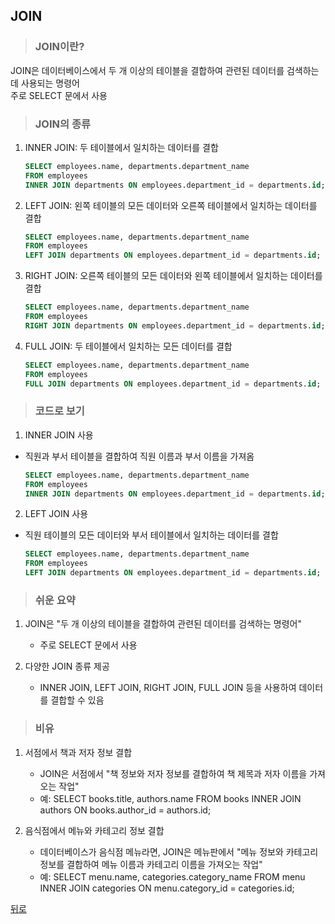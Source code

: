 ## JOIN
> ### JOIN이란?
JOIN은 데이터베이스에서 두 개 이상의 테이블을 결합하여 관련된 데이터를 검색하는 데 사용되는 명령어</br>
주로 SELECT 문에서 사용

> ### JOIN의 종류
1. INNER JOIN: 두 테이블에서 일치하는 데이터를 결합
    ```sql
    SELECT employees.name, departments.department_name
    FROM employees
    INNER JOIN departments ON employees.department_id = departments.id;
    ```

2. LEFT JOIN: 왼쪽 테이블의 모든 데이터와 오른쪽 테이블에서 일치하는 데이터를 결합
    ```sql
    SELECT employees.name, departments.department_name
    FROM employees
    LEFT JOIN departments ON employees.department_id = departments.id;
    ```

3. RIGHT JOIN: 오른쪽 테이블의 모든 데이터와 왼쪽 테이블에서 일치하는 데이터를 결합
    ```sql
    SELECT employees.name, departments.department_name
    FROM employees
    RIGHT JOIN departments ON employees.department_id = departments.id;
    ```

4. FULL JOIN: 두 테이블에서 일치하는 모든 데이터를 결합
    ```sql
    SELECT employees.name, departments.department_name
    FROM employees
    FULL JOIN departments ON employees.department_id = departments.id;
    ```

> ### 코드로 보기
1. INNER JOIN 사용
- 직원과 부서 테이블을 결합하여 직원 이름과 부서 이름을 가져옴
    ```sql
    SELECT employees.name, departments.department_name
    FROM employees
    INNER JOIN departments ON employees.department_id = departments.id;
    ```

2. LEFT JOIN 사용
- 직원 테이블의 모든 데이터와 부서 테이블에서 일치하는 데이터를 결합
    ```sql
    SELECT employees.name, departments.department_name
    FROM employees
    LEFT JOIN departments ON employees.department_id = departments.id;
    ```

> ### 쉬운 요약
1. JOIN은 "두 개 이상의 테이블을 결합하여 관련된 데이터를 검색하는 명령어"
    - 주로 SELECT 문에서 사용

2. 다양한 JOIN 종류 제공
    - INNER JOIN, LEFT JOIN, RIGHT JOIN, FULL JOIN 등을 사용하여 데이터를 결합할 수 있음

> ### 비유
1. 서점에서 책과 저자 정보 결합
    - JOIN은 서점에서 "책 정보와 저자 정보를 결합하여 책 제목과 저자 이름을 가져오는 작업"
    - 예: SELECT books.title, authors.name FROM books INNER JOIN authors ON books.author_id = authors.id;

2. 음식점에서 메뉴와 카테고리 정보 결합
    - 데이터베이스가 음식점 메뉴라면, JOIN은 메뉴판에서 "메뉴 정보와 카테고리 정보를 결합하여 메뉴 이름과 카테고리 이름을 가져오는 작업"
    - 예: SELECT menu.name, categories.category_name FROM menu INNER JOIN categories ON menu.category_id = categories.id;

[뒤로](mysql.md)
